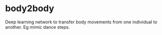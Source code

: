 # body2body
Deep learning network to transfer body movements from one individual to another. Eg mimic dance steps.
